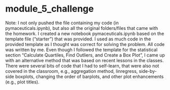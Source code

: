 # module_5_challenge
Note: I not only pushed the file containing my code (in pymaceuticals.ipynb), but also all the original folders/files that came with the homework.
I created a new notebook pymaceuticals.ipynb based on the template file (“starter”) that was provided. I used as much code in the provided template as I thought was correct for solving the problem. All code was written by me. Even though I followed the template for the statistical section “Calculate Quartiles, Find Outliers, and Create a Box Plot”, I came up with an alternative method that was based on recent lessons in the classes. There were several bits of code that I had to self-learn, that were also not covered in the classroom, e.g., aggregation method, linregress, side-by-side boxplots, changing the order of barplots, and other plot enhancements (e.g., plot titles).

